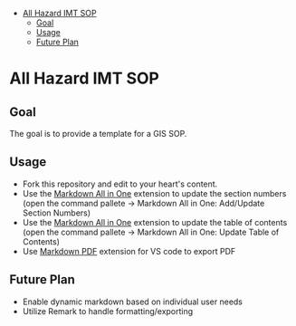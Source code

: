- [All Hazard IMT SOP](#all-hazard-imt-sop)
  - [Goal](#goal)
  - [Usage](#usage)
  - [Future Plan](#future-plan)

# All Hazard IMT SOP

## Goal
The goal is to provide a template for a GIS SOP. 

## Usage
- Fork this repository and edit to your heart's content.
- Use the [Markdown All in One](https://marketplace.visualstudio.com/items?itemName=yzhang.markdown-all-in-one) extension to update the section numbers (open the command pallete -> Markdown All in One: Add/Update Section Numbers)
- Use the [Markdown All in One](https://marketplace.visualstudio.com/items?itemName=yzhang.markdown-all-in-one) extension to update the table of contents (open the command pallete -> Markdown All in One: Update Table of Contents)
- Use [Markdown PDF](https://marketplace.visualstudio.com/items?itemName=yzane.markdown-pdf) extension for VS code to export PDF

## Future Plan
- Enable dynamic markdown based on individual user needs
- Utilize Remark to handle formatting/exporting